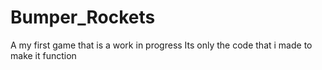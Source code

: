 # Bumper_Rockets
A my first game that is a work in progress
Its only the code that i made to make it function
